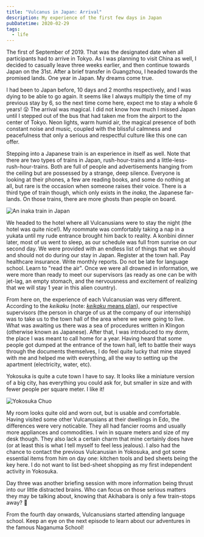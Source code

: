 ```yaml
---
title: "Vulcanus in Japan: Arrival"
description: My experience of the first few days in Japan
pubDatetime: 2020-02-29
tags:
  - life
---
```


The first of September of 2019. That was the designated date when all participants had to arrive in Tokyo. As I was planning to visit China as well, I decided to casually leave three weeks earlier, and then continue towards Japan on the 31st. After a brief transfer in Guangzhou, I headed towards the promised lands. One year in Japan. My dreams come true.

I had been to Japan before, 10 days and 2 months respectively, and I was dying to be able to go again. It seems like I always multiply the time of my previous stay by 6, so the next time come here, expect me to stay a whole 6 years! 😮 The arrival was magical. I did not know how much I missed Japan until I stepped out of the bus that had taken me from the airport to the center of Tokyo. Neon lights, warm humid air, the magical presence of both constant noise and music, coupled with the blissful calmness and peacefulness that only a serious and respectful culture like this one can offer.

Stepping into a Japanese train is an experience in itself as well. Note that there are two types of trains in Japan, rush-hour-trains and a little-less-rush-hour-trains. Both are full of people and advertisements hanging from the ceiling but are possessed by a strange, deep silence. Everyone is looking at their phones, a few are reading books, and some do nothing at all, but rare is the occasion when someone raises their voice. There is a third type of train though, which only exists in the _inaka_, the Japanese far-lands. On those trains, there are more ghosts than people on board.

![An inaka train in Japan](@assets/images/japan-arrival/ghost-train.jpg)

We headed to the hotel where all Vulcanusians were to stay the night (the hotel was quite nice!). My roommate was comfortably taking a nap in a yukata until my rude entrance brought him back to reality. A konbini dinner later, most of us went to sleep, as our schedule was full from sunrise on our second day. We were provided with an endless list of things that we should and should not do during our stay in Japan. Register at the town hall. Pay healthcare insurance. Write monthly reports. Do not be late for language school. Learn to "read the air". Once we were all drowned in information, we were more than ready to meet our supervisors (as ready as one can be with jet-lag, an empty stomach, and the nervousness and excitement of realizing that we will stay 1 year in this alien country).

From here on, the experience of each Vulcanusian was very different. According to the _keikaku_ (note: [_keikaku_ means plan](https://knowyourmeme.com/memes/just-according-to-keikaku)), our respective supervisors (the person in charge of us at the company of our internship) was to take us to the town hall of the area where we were going to live. What was awaiting us there was a sea of procedures written in Klingon (otherwise known as Japanese). After that, I was introduced to my dorm, the place I was meant to call home for a year. Having heard that some people got dumped at the entrance of the town hall, left to battle their ways through the documents themselves, I do feel quite lucky that mine stayed with me and helped me with everything, all the way to setting up the apartment (electricity, water, etc).

Yokosuka is quite a cute town I have to say. It looks like a miniature version of a big city, has everything you could ask for, but smaller in size and with fewer people per square meter. I like it!

![Yokosuka Chuo](@assets/images/japan-arrival/yokosuka.jpg)

My room looks quite old and worn out, but is usable and comfortable. Having visited some other Vulcanusians at their dwellings in Edo, the differences were very noticable. They all had fancier rooms and usually more appliances and commodities. I win in square meters and size of my desk though. They also lack a certain charm that mine certainly does have (or at least this is what I tell myself to feel less jealous). I also had the chance to contact the previous Vulcanusian in Yokosuka, and got some essential items from him on day one: kitchen tools and bed sheets being the key here. I do not want to list bed-sheet shopping as my first independent activity in Yokosuka.

Day three was another briefing session with more information being thrust into our little distracted brains. Who can focus on those serious matters they may be talking about, knowing that Akihabara is only a few train-stops away? 🤔

From the fourth day onwards, Vulcanusians started attending language school. Keep an eye on the next episode to learn about our adventures in the famous Naganuma School!
